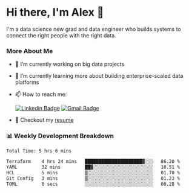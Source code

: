 # Hi there, I'm Alex  👋

I'm a data science new grad and data engineer who builds systems to connect the right people with the right data. 

### More About Me

- 🔭 I’m currently working on big data projects
- 🌱 I’m currently learning more about building enterprise-scaled data platforms
- 📫 How to reach me:

  [![Linkedin Badge](https://img.shields.io/badge/LinkedIn-0077B5?style=for-the-badge&logo=linkedin&logoColor=white)](https://www.linkedin.com/in/alex-chen-112523chen/) [![Gmail Badge](https://img.shields.io/badge/Gmail-D14836?style=for-the-badge&logo=gmail&logoColor=white)](mailto:itsalexchen@gmail.com)
- 📝 Checkout my [resume](https://itsalexchen.vercel.app/AlexChenResume.pdf)



### 📊 Weekly Development Breakdown
<!--START_SECTION:waka-->

```txt
Total Time: 5 hrs 6 mins

Terraform    4 hrs 24 mins   █████████████████████▓░░░   86.20 %
YAML         32 mins         ██▓░░░░░░░░░░░░░░░░░░░░░░   10.51 %
HCL          5 mins          ▒░░░░░░░░░░░░░░░░░░░░░░░░   01.70 %
Git Config   3 mins          ▒░░░░░░░░░░░░░░░░░░░░░░░░   01.23 %
TOML         0 secs          ░░░░░░░░░░░░░░░░░░░░░░░░░   00.28 %
```

<!--END_SECTION:waka-->

